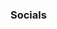 ### Socials
<!--
**chrome1k/chrome1k** is a ✨ _special_ ✨ repository because its `README.md` (this file) appears on your GitHub profile.

Here are some ideas to get you started:

- 🔴 youtube : [chrome](https://www.youtube.com/channel/UCV5LtpksdP7IhjjfbEDnojg?view_as=subscriber)
- 🔮 discord : chrome#1337
- 🐦 twitter : @chrwome
- 📷 insta : @chrwome
- 🟣 twitch : @chrome1k
